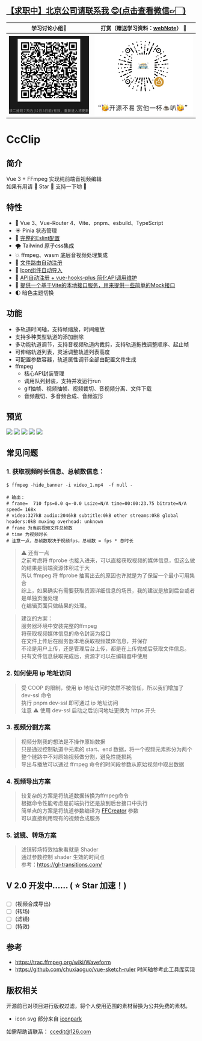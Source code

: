 ## [【求职中】北京公司请联系我 😊(点击查看微信👉🏻)](https://github.com/Cc-Edit/Cc-Edit/blob/main/public/wechat.png)

|                                      学习讨论小组🍻                                      |   打赏（赠送学习资料：[webNote](https://github.com/Cc-Edit/webNote)） :confetti_ball:    | 
|:----------------------------------------------------------------------------------:|:---------------------------------------------------------------------:| 
| ![wechat.png](https://github.com/Cc-Edit/Cc-Edit/blob/main/public/CcClip.png) |     ![img.png](https://github.com/Cc-Edit/Cc-Edit/blob/main/public/img.png)  |


# CcClip

## 简介
Vue 3 + FFmpeg 实现纯前端音视频编辑 <br/>
如果有用请 🌟 Star 🌟 支持一下哟 🫣 <br/>

## 特性
- 💪 Vue 3、Vue-Router 4、Vite、pnpm、esbuild、TypeScript
- ☀️ Pinia 状态管理
- 🌟 [完整的Eslint配置](https://github.com/Cc-Edit/CcClip/blob/master/.eslintrc.cjs)
- 🌪 Tailwind 原子css集成
- 💥 ffmpeg、wasm 底层音视频处理集成
- 🚙 [文件路由自动注册](https://github.com/Cc-Edit/CcClip/blob/master/src/plugins/installRouter.ts)
- 🚕 [Icon组件自动导入](https://github.com/Cc-Edit/CcClip/blob/master/src/plugins/installIcon.ts)
- 🚗 [API自动注册 + vue-hooks-plus 简化API调用维护](https://inhiblab-core.gitee.io/docs/hooks/)
- 🎁 [提供一个基于Vite的本地接口服务，用来提供一些简单的Mock接口](https://github.com/Cc-Edit/CcClip/blob/master/viteUtil/viteProxyServer/vite-plugin-proxy-server.ts)
- 🌓 暗色主题切换

## 功能
- 多轨道时间轴，支持帧缩放，时间缩放
- 支持多种类型轨道的添加删除
- 多功能轨道调节，支持音视频轨道内裁剪，支持轨道拖拽调整顺序、起止帧
- 可伸缩轨道列表，灵活调整轨道列表高度
- 可配置参数容器，轨道属性调节全部由配置文件生成
- ffmpeg 
  - 核心API封装管理
  - 调用队列封装，支持并发运行run
  - gif抽帧、视频抽帧、视频裁切、音视频分离、文件下载
  - 音频裁切、多音频合成、音频波形 

## 预览
![](coverImage/img.png)
![](coverImage/img_1.png)
![](coverImage/img_2.png)
![](coverImage/img_3.png)
![](coverImage/img_4.png)

## 常见问题
### 1. 获取视频时长信息、总帧数信息：
```shell
$ ffmpeg -hide_banner -i video_1.mp4  -f null -

# 输出：
# frame=  710 fps=0.0 q=-0.0 Lsize=N/A time=00:00:23.75 bitrate=N/A speed= 168x
# video:327kB audio:2046kB subtitle:0kB other streams:0kB global headers:0kB muxing overhead: unknown
# frame 为当前视频文件总帧数
# time 为视频时长
# 注意一点，总帧数取决于视频fps，总帧数 = fps * 总时长
```
> ⚠️ 还有一点  
> 之前考虑将 ffprobe 也接入进来，可以直接获取视频的媒体信息，但这么做的结果是前端资源体积过于大  
> 所以 ffmpeg 将 ffprobe 抽离出去的原因也许就是为了保留一个最小可用集合  
> 综上，如果确实有需要获取资源详细信息的场景，我的建议是放到后台或者是单独页面处理   
> 在编辑页面只做结果的处理。  

> 建议的方案：   
> 服务器环境中安装完整的ffmpeg    
> 将获取视频媒体信息的命令封装为接口    
> 在文件上传后在服务器本地获取视频媒体信息，并保存     
> 不论是用户上传，还是管理后台上传，都是在上传完成后获取文件信息。   
> 只有文件信息获取完成后，资源才可以在编辑器中使用   

### 2. 如何使用 ip 地址访问
> 受 COOP 的限制，使用 ip 地址访问时依然不被信任，所以我们增加了 dev-ssl 命令  
> 执行 pnpm dev-ssl 即可通过 ip 地址访问  
> 注意 ⚠️ 使用 dev-ssl 启动之后访问地址更换为 https 开头  

### 3. 视频分割方案
> 视频分割我的想法是不操作原始数据  
> 只是通过控制轨道中元素的 start、end 数据，将一个视频元素拆分为两个   
> 整个链路中不对原始视频做分割，避免性能损耗   
> 导出与播放可以通过 ffmpeg 命令的时间段参数从原始视频中取出数据   

### 4. 视频导出方案
> 较复杂的方案是将轨道数据转换为ffmpeg命令   
> 根据命令性能考虑是前端执行还是放到后台接口中执行  
> 简单点的方案是将轨道参数编译为 [FFCreator](https://tnfe.github.io/FFCreator/#/) 参数    
> 可以直接利用现有的视频合成服务    

### 5. 滤镜、转场方案
> 滤镜转场特效抽象看就是 Shader   
> 通过参数控制 shader 生效的时间点  
> 参考：https://gl-transitions.com/   


## V 2.0 开发中...... ( ⭐️ Star 加速！)
- [ ] (视频合成导出)
- [ ] (转场)
- [ ] (滤镜)
- [ ] (特效)

## 参考
- https://trac.ffmpeg.org/wiki/Waveform
- https://github.com/chuxiaoguo/vue-sketch-ruler 时间轴参考此工具库实现


## 版权相关
  开源前已对项目进行版权过滤，将个人使用范围的素材替换为公共免费的素材。
  - icon svg 部分来自 [iconpark](https://iconpark.oceanengine.com/official)


如需帮助请联系： ccedit@126.com
